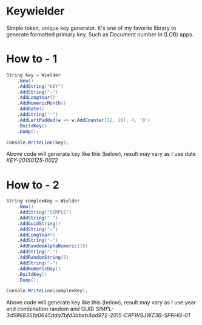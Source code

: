 Keywielder
==========

Simple token, unique key generator. It's one of my favorite library to generate formatted primary key.
Such as Document number in (LOB) apps.

# How to - 1

```csharp
String key = Wielder
    .New()
    .AddString("KEY")
    .AddString("-")
    .AddLongYear()
    .AddNumericMonth()
    .AddDate()
    .AddString("-")
    .AddLeftPadded(w => w.AddCounter(12, 10), 4, '0')
    .BuildKey()
    .Dump();

Console.WriteLine(key);
```

Above code will generate key like this (below), result may vary as I use date
*KEY-20150125-0022*

  
# How to - 2

```csharp
String complexKey = Wielder
    .New()
    .AddString("SIMPLE")
    .AddString("-")
    .AddGuidString()
    .AddString("-")
    .AddLongYear()
    .AddString("-")
    .AddRandomAlphaNumeric(10)
    .AddString("-")
    .AddRandomString(5)
    .AddString("-")
    .AddNumericDay()
    .BuildKey()
    .Dump();

Console.WriteLine(complexKey);
```

Above code will generate key like this (below), result may vary as I use year and combination random and GUID
*SIMPL-3d5968351a0645dda7bfd3bbeb4ad972-2015-CRFWSJWZ3B-SPRHG-01*
